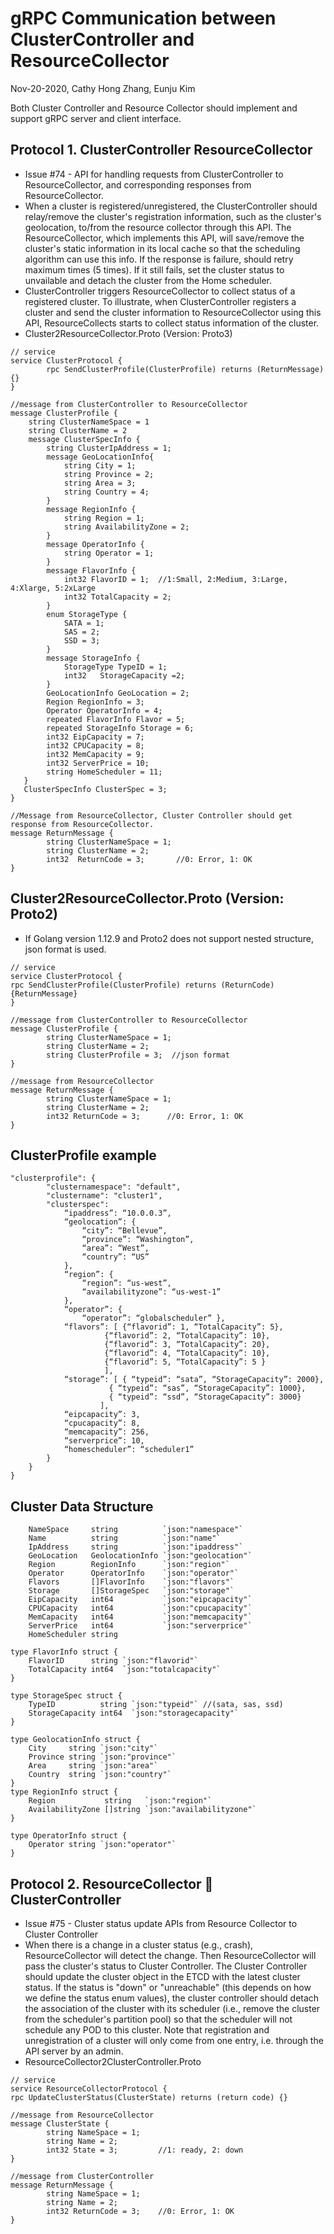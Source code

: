 # gRPC Communication between ClusterController and ResourceCollector 

Nov-20-2020, Cathy Hong Zhang, Eunju Kim

Both Cluster Controller and Resource Collector should implement and support gRPC server and client interface. 

## Protocol 1. ClusterController ResourceCollector  
- Issue #74 - API for handling requests from ClusterController to ResourceCollector, and corresponding responses from ResourceCollector.
- When a cluster is registered/unregistered, the ClusterController should relay/remove the cluster's registration information, such as the cluster's geolocation, to/from the resource collector through this API. The ResourceCollector, which implements this API, will save/remove the cluster's static information in its local cache so that the scheduling algorithm can use this info. If the response is failure, should retry maximum times (5 times). If it still fails, set the cluster status to unvailable and detach the cluster from the Home scheduler. 
- ClusterController triggers ResourceCollector to collect status of a registered cluster. To illustrate, when ClusterController registers a cluster and send the cluster information to ResourceCollector using this API,  ResourceCollects starts to collect status information of the cluster.
- Cluster2ResourceCollector.Proto (Version: Proto3)
~~~~~~~~~~~~~~~~~~~~~~~~~~~~~~~~~~~~~~~~~~~~~~~~~~~~~~~~~~~~~~~~~~~~~~~~~~~~~~~~
// service
service ClusterProtocol {
        rpc SendClusterProfile(ClusterProfile) returns (ReturnMessage) {}
}

//message from ClusterController to ResourceCollector
message ClusterProfile {
    string ClusterNameSpace = 1
    string ClusterName = 2
    message ClusterSpecInfo {
        string ClusterIpAddress = 1;
        message GeoLocationInfo{
            string City = 1;
            string Province = 2;
            string Area = 3;
            string Country = 4;             
        }   
        message RegionInfo {
            string Region = 1;
            string AvailabilityZone = 2; 
        }
        message OperatorInfo {
            string Operator = 1;
        }
        message FlavorInfo {
            int32 FlavorID = 1;  //1:Small, 2:Medium, 3:Large, 4:Xlarge, 5:2xLarge 
            int32 TotalCapacity = 2;
        }
        enum StorageType {
            SATA = 1;
            SAS = 2;
            SSD = 3;
        }
        message StorageInfo {
            StorageType TypeID = 1; 
            int32   StorageCapacity =2;
        }
        GeoLocationInfo GeoLocation = 2;
        Region RegionInfo = 3;
        Operator OperatorInfo = 4;
        repeated FlavorInfo Flavor = 5;
        repeated StorageInfo Storage = 6;
        int32 EipCapacity = 7;  
        int32 CPUCapacity = 8;  
        int32 MemCapacity = 9;   
        int32 ServerPrice = 10;    
        string HomeScheduler = 11; 
   }
   ClusterSpecInfo ClusterSpec = 3;
}

//Message from ResourceCollector, Cluster Controller should get response from ResourceCollector.
message ReturnMessage {               
        string ClusterNameSpace = 1;
        string ClusterName = 2;
        int32  ReturnCode = 3;	     //0: Error, 1: OK
}
~~~~~~~~~~~~~~~~~~~~~~~~~~~~~~~~~~~~~~~~~~~~~~~~~~~~~~~~~~~~~~~~~~~~~~~~~~~~~~~~

## Cluster2ResourceCollector.Proto (Version: Proto2)
-	If Golang version 1.12.9 and Proto2 does not support nested structure, json format is used.
~~~~~~~~~~~~~~~~~~~~~~~~~~~~~~~~~~~~~~~~~~~~~~~~~~~~~~~~~~~~~~~~~~~~~~~~~~~~~~~~
// service
service ClusterProtocol { 
rpc SendClusterProfile(ClusterProfile) returns (ReturnCode) {ReturnMessage}
}

//message from ClusterController to ResourceCollector
message ClusterProfile {
        string ClusterNameSpace = 1;
        string ClusterName = 2;
        string ClusterProfile = 3;	//json format 
}

//message from ResourceCollector
message ReturnMessage {
        string ClusterNameSpace = 1;
        string ClusterName = 2;
        int32 ReturnCode = 3;	   //0: Error, 1: OK 
}
~~~~~~~~~~~~~~~~~~~~~~~~~~~~~~~~~~~~~~~~~~~~~~~~~~~~~~~~~~~~~~~~~~~~~~~~~~~~~~~~

## ClusterProfile example
~~~~~~~~~~~~~~~~~~~~~~~~~~~~~~~~~~~~~~~~~~~~~~~~~~~~~~~~~~~~~~~~~~~~~~~~~~~~~~~~
"clusterprofile": { 
        "clusternamespace": "default",
        "clustername": "cluster1",
        "clusterspec": 
            “ipaddress”: “10.0.0.3”, 
            “geolocation”: { 
                “city”: “Bellevue”, 
                “province”: “Washington”, 
                “area”: “West”, 
                “country”: “US”
            }, 
            “region”: { 
                “region”: “us-west”,
                “availabilityzone”: “us-west-1” 
            }, 
            “operator”: { 
                “operator”: “globalscheduler” }, 
            “flavors”: [ {“flavorid”: 1, “TotalCapacity”: 5}, 
                     {“flavorid”: 2, “TotalCapacity”: 10}, 
                     {“flavorid”: 3, “TotalCapacity”: 20}, 
                     {“flavorid”: 4, “TotalCapacity”: 10}, 
                     {“flavorid”: 5, “TotalCapacity”: 5 }
                     ], 
            “storage”: [ { “typeid”: “sata”, “StorageCapacity”: 2000}, 
                      { “typeid”: “sas”, “StorageCapacity”: 1000}, 
                      { “typeid”: “ssd”, “StorageCapacity”: 3000}
                    ], 
            “eipcapacity”: 3, 
            “cpucapacity”: 8, 
            “memcapacity”: 256, 
            “serverprice”: 10, 
            “homescheduler”: “scheduler1” 
        }   
    } 
} 
~~~~~~~~~~~~~~~~~~~~~~~~~~~~~~~~~~~~~~~~~~~~~~~~~~~~~~~~~~~~~~~~~~~~~~~~~~~~~~~~

## Cluster Data Structure
~~~~~~~~~~~~~~~~~~~~~~~~~~~~~~~~~~~~~~~~~~~~~~~~~~~~~~~~~~~~~~~~~~~~~~~~~~~~~~~~
    NameSpace     string          `json:"namespace"`
    Name          string          `json:"name"`
    IpAddress     string          `json:"ipaddress"`
    GeoLocation   GeolocationInfo `json:"geolocation"`
    Region        RegionInfo      `json:"region"`
    Operator      OperatorInfo    `json:"operator"`
    Flavors       []FlavorInfo    `json:"flavors"`
    Storage       []StorageSpec   `json:"storage"`
    EipCapacity   int64           `json:"eipcapacity"`
    CPUCapacity   int64           `json:"cpucapacity"`
    MemCapacity   int64           `json:"memcapacity"`
    ServerPrice   int64           `json:"serverprice"`
    HomeScheduler string 

type FlavorInfo struct {
    FlavorID      string `json:"flavorid"`
    TotalCapacity int64  `json:"totalcapacity"`
}

type StorageSpec struct {
    TypeID          string `json:"typeid"` //(sata, sas, ssd)
    StorageCapacity int64  `json:"storagecapacity"`
}

type GeolocationInfo struct {
    City     string `json:"city"`
    Province string `json:"province"`
    Area     string `json:"area"`
    Country  string `json:"country"`
}
type RegionInfo struct {
    Region           string   `json:"region"`
    AvailabilityZone []string `json:"availabilityzone"`
}

type OperatorInfo struct {
    Operator string `json:"operator"`
}
~~~~~~~~~~~~~~~~~~~~~~~~~~~~~~~~~~~~~~~~~~~~~~~~~~~~~~~~~~~~~~~~~~~~~~~~~~~~~~~~

## Protocol 2. ResourceCollector  ClusterController 
- Issue #75 - Cluster status update APIs from Resource Collector to Cluster Controller
- When there is a change in a cluster status (e.g., crash), ResourceCollector will detect the change. Then ResourceCollector will pass the cluster's status to Cluster Controller. The Cluster Controller should update the cluster object in the ETCD with the latest cluster status. If the status is "down" or "unreachable" (this depends on how we define the status enum values), the cluster controller should detach the association of the cluster with its scheduler (i.e., remove the cluster from the scheduler's partition pool) so that the scheduler will not schedule any POD to this cluster. Note that registration and unregistration of a cluster will only come from one entry, i.e. through the API server by an admin.
- ResourceCollector2ClusterController.Proto 
~~~~~~~~~~~~~~~~~~~~~~~~~~~~~~~~~~~~~~~~~~~~~~~~~~~~~~~~~~~~~~~~~~~~~~~~~~~~~~~~
// service
service ResourceCollectorProtocol { 
rpc UpdateClusterStatus(ClusterState) returns (return code) {}  

//message from ResourceCollector
message ClusterState {
        string NameSpace = 1;  
        string Name = 2;
        int32 State = 3; 	     //1: ready, 2: down
}

//message from ClusterController
message ReturnMessage {
        string NameSpace = 1;  
        string Name = 2;
        int32 ReturnCode = 3;	 //0: Error, 1: OK 
}
~~~~~~~~~~~~~~~~~~~~~~~~~~~~~~~~~~~~~~~~~~~~~~~~~~~~~~~~~~~~~~~~~~~~~~~~~~~~~~~~


